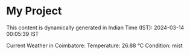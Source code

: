 # My Project

This content is dynamically generated in Indian Time (IST): 2024-03-14 00:05:39 IST


Current Weather in Coimbatore:
Temperature: 26.88 °C
Condition: mist
